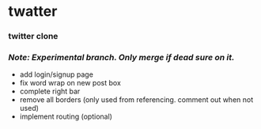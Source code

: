 # twatter

### twitter clone

### _Note: Experimental branch. Only merge if dead sure on it._

- add login/signup page
- fix word wrap on new post box
- complete right bar
- remove all borders (only used from referencing. comment out when not used)
- implement routing (optional)
